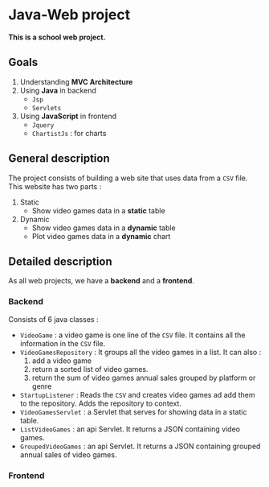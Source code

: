 # Java-Web project

**This is a school web project.**

## Goals
1. Understanding **MVC Architecture**
2. Using **Java** in backend
    * `Jsp`
    * `Servlets`
3. Using **JavaScript** in frontend
    * `Jquery`
    * `ChartistJs` : for charts
## General description

The project consists of building a web site that uses data from a `CSV` file.
This website has two parts :

1. Static 
    * Show video games data in a **static** table
2. Dynamic
    * Show video games data in a **dynamic** table
    * Plot video games data in a **dynamic** chart
    
## Detailed description

As all web projects, we have a **backend** and a **frontend**.

### Backend
Consists of 6 java classes :
* `VideoGame`            : a video game is one line of the `CSV` file. It contains all the information in the 
`CSV` file.
* `VideoGamesRepository` : It groups all the video games in a list. It can also :
    1. add a video game
    2. return a sorted list of video games. 
    3. return the sum of video games annual sales grouped by platform or genre
* `StartupListener`      : Reads the `CSV` and creates video games ad add them to the repository. Adds the repository to context. 
* `VideoGamesServlet`    : a Servlet that serves for showing data in a static table.
* `ListVideoGames`       : an api Servlet. It returns a JSON containing video games.
* `GroupedVideoGames`    : an api Servlet. It returns a JSON containing grouped annual sales of video games.

### Frontend
 